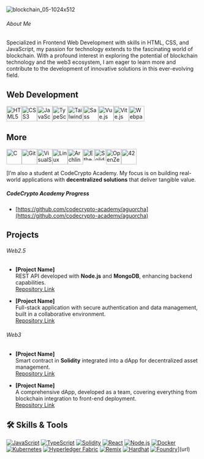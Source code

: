 ![blockchain_05-1024x512](https://github.com/aguorcha/aguorcha/assets/112417271/dc567d90-55b2-4ec6-8eaf-0bfc4d631db3)

###### About Me

Specialized in Frontend Web Development with skills in HTML, CSS, and JavaScript, my passion for technology extends to the fascinating world of blockchain. With a profound interest in exploring the potential of blockchain technology and the web3 ecosystem, I am eager to learn more and contribute to the development of innovative solutions in this ever-evolving field.

<h2>Web Development</h2>
<div style="display: flex;">
    <a href="#"><img src="https://i.postimg.cc/MG9jsjYJ/Logos-Html5.png" alt="HTML5" style="width: 40px;"></a>
    <a href="#"><img src="https://i.postimg.cc/j24TXyzz/Css3.png" alt="CSS3" style="width: 40px;"></a>
    <a href="#"><img src="https://i.postimg.cc/vZRk00Yf/Javascript.png" alt="JavaScript" style="width: 40px;"></a>
    <a href="#"><img src="https://i.postimg.cc/nhydFrjm/Logos-Typescript-Icon.png" alt="TypeScript" style="width: 40px;"></a>
    <a href="#"><img src="https://i.postimg.cc/ZR7pqs7Q/Logos-Tailwindcss-Icon.png" alt="TailwindCSS" style="width: 40px;"></a>
    <a href="#"><img src="https://i.postimg.cc/kGLSQ6dF/Logos-Sass.png" alt="Sass" style="width: 40px;"></a>
    <a href="#"><img src="https://i.postimg.cc/Jh3SSZ60/Devicon-Vuejs.png" alt="Vue.js" style="width: 40px;"></a>
    <a href="#"><img src="https://i.postimg.cc/rFM37MKj/Devicon-Vitejs.png" alt="Vite.js" style="width: 40px;"></a>
    <a href="#"><img src="https://i.postimg.cc/SR347Pf3/Logos-Webpack.png" alt="Webpack" style="width: 40px;"></a>
</div>

<h2>More</h2>
<div style="display: flex;">
    <a href="#"><img src=https://i.postimg.cc/T2FMLrsL/LogosC.png alt="C" style="width: 40px;"></a>
    <a href="#"><img src=https://i.postimg.cc/Vky8TjBQ/GitIcon.png alt="Git" style="width: 40px;"></a>
    <a href="#"><img src=https://i.postimg.cc/PrS7G339/Logos-Visual-Studio-Code.png alt="VisualStudioCode" style="width: 40px;"></a>
    <a href="#"><img src=https://i.postimg.cc/63QJRzwR/Logos-Linux-Tux.png alt="Linux" style="width: 40px;"></a>
    <a href="#"><img src=https://i.postimg.cc/pdRtVR6s/Logos-Archlinux.png alt="Archlinux" style="width: 40px;"></a>
    <a href="#"><img src=https://i.postimg.cc/8cG258Dm/Logos-Ethereum.png alt="Ethereum" style="width: 30px;"></a>
    <a href="#"><img src=https://i.postimg.cc/9QZRsS1Y/Logos-Solidity.png alt="Solidity" style="width: 30px;"></a>
    <a href="#"><img src=https://i.postimg.cc/q79k0MRt/Logos-Open-Zeppelin-Icon.png alt="OpenZeppelin" style="width: 40px;"></a>
    <a href="#"><img src=https://i.postimg.cc/C5Z3r1Rx/42.png alt="42" style="width: 40px;"></a>
</div>


[I’m also a student at CodeCrypto Academy. My focus is on building real-world applications with **decentralized solutions** that deliver tangible value.

##### CodeCrypto Academy Progress
- [https://github.com/codecrypto-academy/aguorcha](https://github.com/codecrypto-academy/aguorcha)

## Projects

###### Web2.5 
- **[Project Name]**  
  REST API developed with **Node.js** and **MongoDB**, enhancing backend capabilities.  
  [Repository Link](URL)

- **[Project Name]**  
  Full-stack application with secure authentication and data management, built in a collaborative environment.  
  [Repository Link](URL)

###### Web3  
- **[Project Name]**  
  Smart contract in **Solidity** integrated into a dApp for decentralized asset management.  
  [Repository Link](URL)

- **[Project Name]**  
  A comprehensive dApp, developed as a team, covering everything from blockchain integration to front-end deployment.  
  [Repository Link](URL)

  

## 🛠️ Skills & Tools

[![JavaScript](https://img.shields.io/badge/JavaScript-F7DF1E?style=for-the-badge&logo=javascript&logoColor=black)](https://developer.mozilla.org/en-US/docs/Web/JavaScript) [![TypeScript](https://img.shields.io/badge/TypeScript-3178C6?style=for-the-badge&logo=typescript&logoColor=white)](https://www.typescriptlang.org/) [![Solidity](https://img.shields.io/badge/Solidity-363636?style=for-the-badge&logo=solidity&logoColor=white)](https://docs.soliditylang.org/en/v0.8.11/) [![React](https://img.shields.io/badge/React-61DAFB?style=for-the-badge&logo=react&logoColor=black)](https://reactjs.org/) [![Node.js](https://img.shields.io/badge/Node.js-339933?style=for-the-badge&logo=nodedotjs&logoColor=white)](https://nodejs.org/) [![Docker](https://img.shields.io/badge/Docker-2496ED?style=for-the-badge&logo=docker&logoColor=white)](https://www.docker.com/) [![Kubernetes](https://img.shields.io/badge/Kubernetes-326CE5?style=for-the-badge&logo=kubernetes&logoColor=white)](https://kubernetes.io/) [![Hyperledger Fabric](https://img.shields.io/badge/Hyperledger%20Fabric-2F3134?style=for-the-badge&logo=hyperledger&logoColor=white)](https://www.hyperledger.org/use/fabric) [![Remix](https://img.shields.io/badge/Remix-000000?style=for-the-badge&logo=remix&logoColor=white)](https://remix.ethereum.org/) [![Hardhat](https://img.shields.io/badge/Hardhat-FFF200?style=for-the-badge&logo=hardhat&logoColor=black&logo=https%3A%2F%2Fmiro.medium.com%2Fv2%2F0%2F-B8dzddK9QVUrV5_.png)](https://hardhat.org/) [![Foundry](https://img.shields.io/badge/Foundry-522A5C?style=for-the-badge&logo=foundry&logoColor=white&logo=https%3A%2F%2Favatars.githubusercontent.com%2Fu%2F99892494%3Fs%3D280%26v%3D4)](https://book.getfoundry.sh/)](url)




